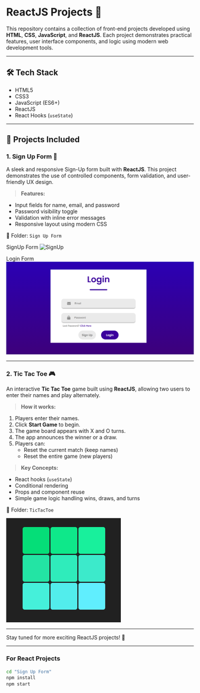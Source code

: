# ReactJS Projects 🚀

This repository contains a collection of front-end projects developed using **HTML**, **CSS**, **JavaScript**, and **ReactJS**. Each project demonstrates practical features, user interface components, and logic using modern web development tools.

---

## 🛠️ Tech Stack

- HTML5
- CSS3
- JavaScript (ES6+)
- ReactJS
- React Hooks (`useState`)

---

## 🔢 Projects Included
### 1. Sign Up Form 📄

A sleek and responsive Sign-Up form built with **ReactJS**. This project demonstrates the use of controlled components, form validation, and user-friendly UX design.

> **Features:**
- Input fields for name, email, and password
- Password visibility toggle
- Validation with inline error messages
- Responsive layout using modern CSS

📂 Folder: `Sign Up Form`

SignUp Form 
![SignUp](./SignUpForm/SignUp%20Form.png)

Login Form
![Login](./SignUpForm/Login.png)

---

### 2. Tic Tac Toe 🎮

An interactive **Tic Tac Toe** game built using **ReactJS**, allowing two users to enter their names and play alternately.

> **How it works:**
1. Players enter their names.
2. Click **Start Game** to begin.
3. The game board appears with X and O turns.
4. The app announces the winner or a draw.
5. Players can:
   - Reset the current match (keep names)
   - Reset the entire game (new players)

> **Key Concepts:**
- React hooks (`useState`)
- Conditional rendering
- Props and component reuse
- Simple game logic handling wins, draws, and turns

📂 Folder: `TicTacToe`

![Tic Tac Toe Preview](./TicTacToe/public/icon.png) <!-- Replace with a better image if needed -->

---

Stay tuned for more exciting ReactJS projects! 🌱

***

### For React Projects

```bash
cd "Sign Up Form"
npm install
npm start
